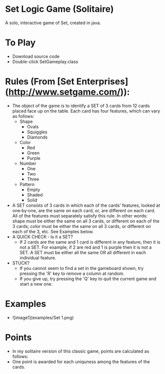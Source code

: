 # Set Logic Game (Solitaire)
A solo, interactive game of Set, created in java.

# To Play
- Download source code
- Double-click SetGameplay.class

# Rules (From [Set Enterprises] (http://www.setgame.com/)):
- The object of the game is to identify a SET of 3 cards from 12 cards placed face up on the table. Each card has four features, which can vary as follows:
	- Shape
		- Ovals
		- Squiggles
		- Diamonds
	- Color
		- Red
		- Green
		- Purple
	- Number
		- One
		- Two
		- Three
	- Pattern
		- Empty
		- Shaded
		- Solid
- A SET consists of 3 cards in which each of the cards’ features, looked at one‐by‐one, are the same on each card, or, are different on each card. All of the features must separately satisfy this rule. In other words: shape must be either the same on all 3 cards, or different on each of the 3 cards; color must be either the same on all 3 cards, or different on each of the 3, etc. See Examples below.
- A QUICK CHECK ‐ Is it a SET?
	- If 2 cards are the same and 1 card is different in any feature, then it is not a SET. For example, if 2 are red and 1 is purple then it is not a SET. A SET must be either all the same OR all different in each individual feature.
- STUCK?
	- If you cannot seem to find a set in the gameboard shown, try pressing the 'R' key to remove a column at random.
	- If you give up, try pressing the 'Q' key to quit the current game and start a new one.

# Examples 
- ![image1](examples/Set 1.png)


# Points
- In my solitaire version of this classic game, points are calculated as follows:
- One point is awarded for each uniquness among the features of the cards.